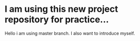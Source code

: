 # I am using this new project repository for practice...
Hello i am using master branch. I also want to introduce myself.

